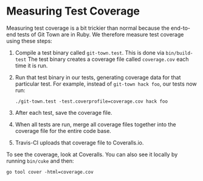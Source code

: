# Measuring Test Coverage

Measuring test coverage is a bit trickier than normal
because the end-to-end tests of Git Town are in Ruby.
We therefore measure test coverage using these steps:

1. Compile a test binary called `git-town.test`.
   This is done via `bin/build-test`
   The test binary creates a coverage file called `coverage.cov`
   each time it is run.

2. Run that test binary in our tests,
   generating coverage data for that particular test.
   For example, instead of `git-town hack foo`,
   our tests now run:

   ```
   ./git-town.test -test.coverprofile=coverage.cov hack foo
   ```

3. After each test,
   save the coverage file.

4. When all tests are run, merge all coverage files together
   into the coverage file for the entire code base.

5. Travis-CI uploads that coverage file to Coveralls.io.


To see the coverage, look at Coveralls.
You can also see it locally by running `bin/cuke` and then:

```
go tool cover -html=coverage.cov
```
